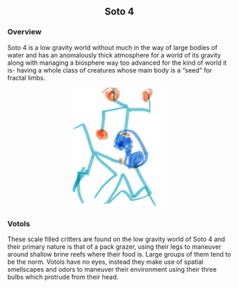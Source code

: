 <h2 align="center">Soto 4
</h2>

### Overview

Soto 4 is a low gravity world without much in the way of large bodies of water and has an anomalously thick atmosphere for a world of its gravity along with managing a biosphere way too advanced for the kind of world it is- having a whole class of creatures whose main body is a “seed” for fractal limbs.

<p align="center">
<img src="https://github.com/Insculpo/Sandbox_Galaxy/blob/Galactic/Stellar_Abyss_Setting_Bible/Photo_Directory/Votol.png" width="210" height="270">
</p>

### Votols

These scale filled  critters are found on the low gravity world of Soto 4 and their primary nature is that of a pack grazer, using their legs to maneuver around shallow brine reefs where their food is.  Large groups of them tend to be the norm.  Votols have no eyes, instead they make use of spatial smellscapes and odors to maneuver their environment using their three bulbs which protrude from their head.  
